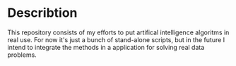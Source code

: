 # Describtion 

This repository consists of my efforts to put artifical intelligence algoritms in real use. For now it's just a bunch of stand-alone scripts, but in the future I intend to integrate the methods in a application for solving real data problems.

